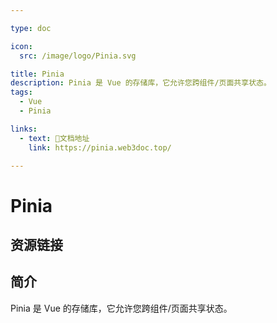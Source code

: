 ```yaml
---

type: doc

icon:
  src: /image/logo/Pinia.svg

title: Pinia
description: Pinia 是 Vue 的存储库，它允许您跨组件/页面共享状态。
tags:
  - Vue
  - Pinia

links:
  - text: 📖文档地址
    link: https://pinia.web3doc.top/

---
```


<ShowLogo />

# Pinia

<ShowTags />

<ShowBreadcrumb />

## 资源链接

<ShowLinks />

## 简介

Pinia 是 Vue 的存储库，它允许您跨组件/页面共享状态。
